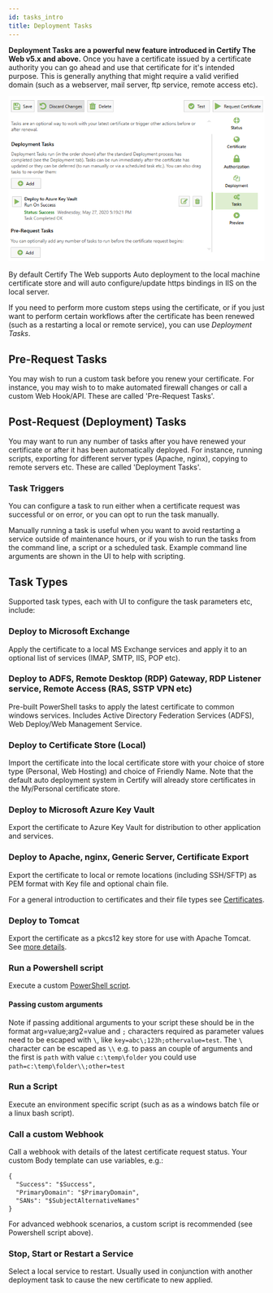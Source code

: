 ```yaml
---
id: tasks_intro
title: Deployment Tasks
---
```


**Deployment Tasks are a powerful new feature introduced in Certify The Web v5.x and above.**
Once you have a certificate issued by a certificate authority you can go ahead and use that certificate for it's intended purpose. This is generally anything that might require a valid verified domain (such as a webserver, mail server, ftp service, remote access etc).

![Startup UI](/assets/screens/DeploymentTasks.png)

By default Certify The Web supports Auto deployment to the local machine certificate store and will auto configure/update https bindings in IIS on the local server.

If you need to perform more custom steps using the certificate, or if you just want to perform certain workflows after the certificate has been renewed (such as a restarting a local or remote service), you can use _Deployment Tasks_.

## Pre-Request Tasks

You may wish to run a custom task before you renew your certificate. For instance, you may wish to to make automated firewall changes or call a custom Web Hook/API. These are called 'Pre-Request Tasks'.

## Post-Request (Deployment) Tasks

You may want to run any number of tasks after you have renewed your certificate or after it has been automatically deployed. For instance, running scripts, exporting for different server types (Apache, nginx), copying to remote servers etc. These are called 'Deployment Tasks'.

### Task Triggers

You can configure a task to run either when a certificate request was successful or on error, or you can opt to run the task manually.

Manually running a task is useful when you want to avoid restarting a service outside of maintenance hours, or if you wish to run the tasks from the command line, a script or a scheduled task. Example command line arguments are shown in the UI to help with scripting.

## Task Types

Supported task types, each with UI to configure the task parameters etc, include:

### Deploy to Microsoft Exchange

Apply the certificate to a local MS Exchange services and apply it to an optional list of services (IMAP, SMTP, IIS, POP etc).

### Deploy to ADFS, Remote Desktop (RDP) Gateway, RDP Listener service, Remote Access (RAS, SSTP VPN etc)

Pre-built PowerShell tasks to apply the latest certificate to common windows services. Includes Active Directory Federation Services (ADFS), Web Deploy/Web Management Service.

### Deploy to Certificate Store (Local)

Import the certificate into the local certificate store with your choice of store type (Personal, Web Hosting) and choice of Friendly Name. Note that the default auto deployment system in Certify will already store certificates in the My/Personal certificate store.

### Deploy to Microsoft Azure Key Vault

Export the certificate to Azure Key Vault for distribution to other application and services.

### Deploy to Apache, nginx, Generic Server, Certificate Export

Export the certificate to local or remote locations (including SSH/SFTP) as PEM format with Key file and optional chain file.

For a general introduction to certificates and their file types see [Certificates](../guides/certificates.md).

### Deploy to Tomcat

Export the certificate as a pkcs12 key store for use with Apache Tomcat. See [more details](./tasks/tomcat.md).

### Run a Powershell script

Execute a custom [PowerShell script](../script-hooks.md).

#### Passing custom arguments

Note if passing additional arguments to your script these should be in the format arg=value;arg2=value and `;` characters required as parameter values need to be escaped with `\`, like `key=abc\;123h;othervalue=test`. The `\` character can be escaped as `\\` e.g. to pass an couple of arguments and the first is `path` with value `c:\temp\folder` you could use `path=c:\temp\folder\\;other=test`

### Run a Script

Execute an environment specific script (such as as a windows batch file or a linux bash script).

### Call a custom Webhook

Call a webhook with details of the latest certificate request status. Your custom Body template can use variables, e.g.:

```
{
  "Success": "$Success",
  "PrimaryDomain": "$PrimaryDomain",
  "SANs": "$SubjectAlternativeNames"
}
```

For advanced webhook scenarios, a custom script is recommended (see Powershell script above).

### Stop, Start or Restart a Service

Select a local service to restart. Usually used in conjunction with another deployment task to cause the new certificate to new applied.
